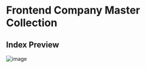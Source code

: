 # Frontend Company Master Collection

## Index Preview

![image](https://user-images.githubusercontent.com/55779668/128500532-232a9ef5-2c03-4ee9-b7be-e72545e8d383.png)

